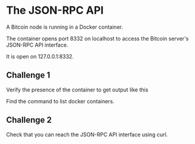 # The JSON-RPC API
A Bitcoin node is running in a Docker container.

The container opens port 8332 on localhost to access the Bitcoin server's JSON-RPC API interface.

It is open on 127.0.0.1:8332.

## Challenge 1

Verify the presence of the container to get output like this

Find the command to list docker containers.


## Challenge 2

Check that you can reach the JSON-RPC API interface using curl.



